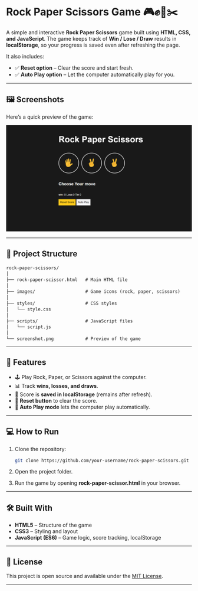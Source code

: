 
# Rock Paper Scissors Game 🎮✊📄✂️

A simple and interactive **Rock Paper Scissors** game built using **HTML, CSS, and JavaScript**.
The game keeps track of **Win / Lose / Draw** results in **localStorage**, so your progress is saved even after refreshing the page.

It also includes:

* ✅ **Reset option** – Clear the score and start fresh.
* ✅ **Auto Play option** – Let the computer automatically play for you.

---

## 🖼️ Screenshots

Here’s a quick preview of the game:

![Game Screenshot](./screenshot.png)

---

## 📂 Project Structure

```
rock-paper-scissors/
│
├── rock-paper-scissor.html   # Main HTML file
│
├── images/                   # Game icons (rock, paper, scissors)
│
├── styles/                   # CSS styles
│   └── style.css
│
├── scripts/                  # JavaScript files
│   └── script.js
│
└── screenshot.png            # Preview of the game
```

---

## 🚀 Features

* 🕹️ Play Rock, Paper, or Scissors against the computer.
* 📊 Track **wins, losses, and draws**.
* 💾 Score is **saved in localStorage** (remains after refresh).
* 🔄 **Reset button** to clear the score.
* 🤖 **Auto Play mode** lets the computer play automatically.

---

## 💻 How to Run

1. Clone the repository:

   ```bash
   git clone https://github.com/your-username/rock-paper-scissors.git
   ```
2. Open the project folder.
3. Run the game by opening **rock-paper-scissor.html** in your browser.

---

## 🛠️ Built With

* **HTML5** – Structure of the game
* **CSS3** – Styling and layout
* **JavaScript (ES6)** – Game logic, score tracking, localStorage

---

## 📜 License

This project is open source and available under the [MIT License](LICENSE).

---

